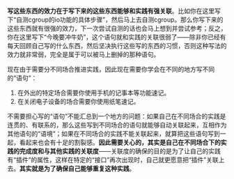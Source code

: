 **写这些东西的效力在于写下来的这些东西能够和实践有强关联**。比如你在这里写下“自测cgroup的io功能的具体步骤”，然后马上去自测cgroup。那么你写下来的这些东西就有很强的效力，下一次尝试自测的话也会马上想到并尝试参考；反之，你在这里写下“今晚要冲牛奶”，这个语句就和实践的关联很弱了——除非你已经有每天回顾自己写的什么东西，然后坚决执行这些写的东西的习惯，否则这种写法的效力就非常弱，完全是属于可以被马上删掉的那种语句。

现在由于需要分不同场合推进实践，因此现在需要你学会在不同的地方写不同的“语句”：

1. 在外出的特定场合需要你使用手机的记事本等功能速记。
2. 在关闭电子设备的场合需要你使用纸笔速记。

不需要担心写的“语句”不能汇总到一个地方的问题：如果自己在不同场合的实践是连贯的、有联系的，那么这些写到不同场合的语句就能够自动关联起来，互相作为其他语句的“语境”；如果在不同场合的实践不能关联起来，就算把这些语句写到一起，看起来也会有十足的割裂感。**因此需要关心的，其实是自己在不同场合下的实践的完成度和与其他实践的关联度**——关联度的确保的目的是为了让自己的实践有“插件”的属性，这样在特定的“接口”再次出现时，自己就更愿意把“插件”关联上去。**其实就是为了确保自己能够重复这种实践**。

